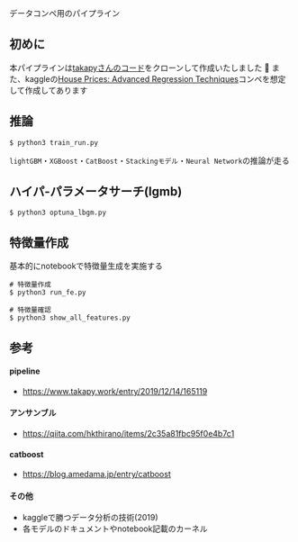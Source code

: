 データコンペ用のパイプライン

## 初めに
本パイプラインは[takapyさんのコード](https://github.com/takapy0210/ml_pipeline)をクローンして作成いたしました :bow:
また、kaggleの[House Prices: Advanced Regression Techniques](https://www.kaggle.com/c/house-prices-advanced-regression-techniques)コンペを想定して作成してあります

## 推論
```
$ python3 train_run.py
```
`lightGBM`・`XGBoost`・`CatBoost`・`Stackingモデル`・`Neural Network`の推論が走る

## ハイパ-パラメータサーチ(lgmb)
```
$ python3 optuna_lbgm.py
```

## 特徴量作成
基本的にnotebookで特徴量生成を実施する
```
# 特徴量作成
$ python3 run_fe.py

# 特徴量確認
$ python3 show_all_features.py
```

## 参考
#### pipeline
- https://www.takapy.work/entry/2019/12/14/165119

#### アンサンブル
- https://qiita.com/hkthirano/items/2c35a81fbc95f0e4b7c1

#### catboost
- https://blog.amedama.jp/entry/catboost

#### その他
- kaggleで勝つデータ分析の技術(2019)
- 各モデルのドキュメントやnotebook記載のカーネル

